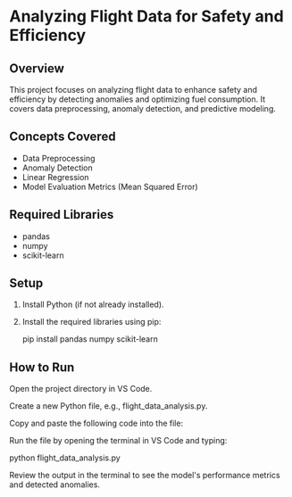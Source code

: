 
# Analyzing Flight Data for Safety and Efficiency

## Overview

This project focuses on analyzing flight data to enhance safety and efficiency by detecting anomalies and optimizing fuel consumption. It covers data preprocessing, anomaly detection, and predictive modeling.

## Concepts Covered

- Data Preprocessing
- Anomaly Detection
- Linear Regression
- Model Evaluation Metrics (Mean Squared Error)

## Required Libraries

- pandas
- numpy
- scikit-learn

## Setup

1. Install Python (if not already installed).
2. Install the required libraries using pip:
  
   pip install pandas numpy scikit-learn

## How to Run

Open the project directory in VS Code.

Create a new Python file, e.g., flight_data_analysis.py.

Copy and paste the following code into the file:

Run the file by opening the terminal in VS Code and typing:

python flight_data_analysis.py

Review the output in the terminal to see the model's performance metrics and detected anomalies.